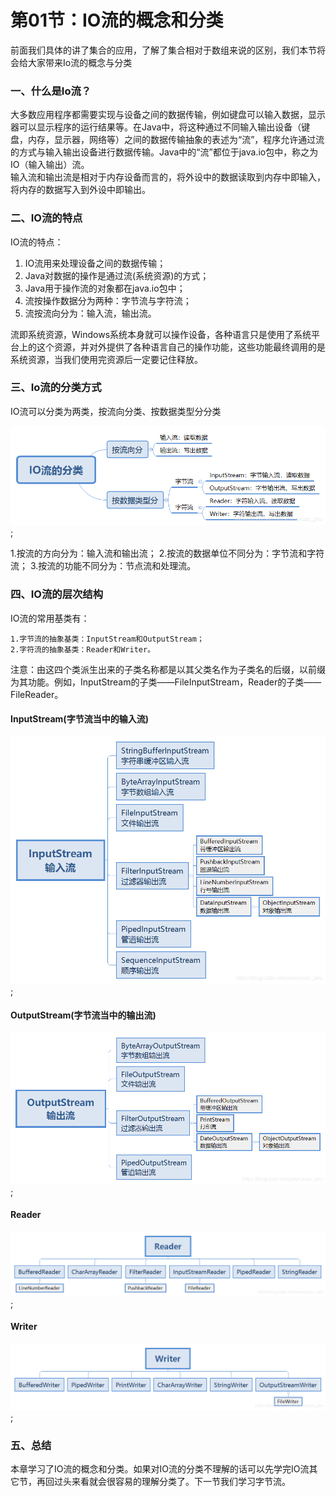 # 第01节：IO流的概念和分类

前面我们具体的讲了集合的应用，了解了集合相对于数组来说的区别，我们本节将会给大家带来Io流的概念与分类

### 一、什么是Io流？

大多数应用程序都需要实现与设备之间的数据传输，例如键盘可以输入数据，显示器可以显示程序的运行结果等。在Java中，将这种通过不同输入输出设备（键盘，内存，显示器，网络等）之间的数据传输抽象的表述为“流”，程序允许通过流的方式与输入输出设备进行数据传输。Java中的“流”都位于java.io包中，称之为IO（输入输出）流。  
输入流和输出流是相对于内存设备而言的，将外设中的数据读取到内存中即输入，将内存的数据写入到外设中即输出。

### 二、IO流的特点

IO流的特点：

1. IO流用来处理设备之间的数据传输；
2. Java对数据的操作是通过流(系统资源)的方式；
3. Java用于操作流的对象都在java.io包中；
4. 流按操作数据分为两种：字节流与字符流；
5. 流按流向分为：输入流，输出流。

流即系统资源，Windows系统本身就可以操作设备，各种语言只是使用了系统平台上的这个资源，并对外提供了各种语言自己的操作功能，这些功能最终调用的是系统资源，当我们使用完资源后一定要记住释放。

### 三、Io流的分类方式

IO流可以分类为两类，按流向分类、按数据类型分分类

![Images test](../images/0801_io.png);

1.按流的方向分为：输入流和输出流；
2.按流的数据单位不同分为：字节流和字符流；
3.按流的功能不同分为：节点流和处理流。

### 四、IO流的层次结构

IO流的常用基类有：

    1.字节流的抽象基类：InputStream和OutputStream；
    2.字符流的抽象基类：Reader和Writer。

注意：由这四个类派生出来的子类名称都是以其父类名作为子类名的后缀，以前缀为其功能。例如，InputStream的子类——FileInputStream，Reader的子类——FileReader。

#### InputStream(字节流当中的输入流)

![Images test](../images/0801_img.png);

#### OutputStream(字节流当中的输出流)

![Images test](../images/0801_png.png);

#### Reader
![Images test](../images/0801_tu.png);

#### Writer
![Images test](../images/0801_tupian.png);

### 五、总结

本章学习了IO流的概念和分类。如果对IO流的分类不理解的话可以先学完IO流其它节，再回过头来看就会很容易的理解分类了。下一节我们学习字节流。